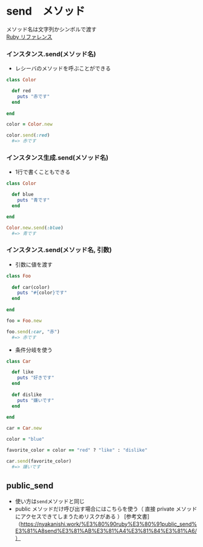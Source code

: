# send　メソッド
  
メソッド名は文字列かシンボルで渡す  
[Ruby リファレンス](https://docs.ruby-lang.org/ja/latest/method/Object/i/send.html)
  
  
### インスタンス.send(メソッド名)
- レシーバのメソッドを呼ぶことができる
  
```rb
class Color 

  def red
    puts "赤です"
  end
  
end

color = Color.new

color.send(:red)
  #=> 赤です
```
  
### インスタンス生成.send(メソッド名)
    
- 1行で書くこともできる
```rb
class Color

  def blue
    puts "青です"
  end

end

Color.new.send(:blue)
  #=> 青です
```
  
### インスタンス.send(メソッド名, 引数)
- 引数に値を渡す
```rb
class Foo
  
  def car(color)
    puts "#{color}です"
  end
  
end

foo = Foo.new

foo.send(:car, "赤")
  #=> 赤です
```
  
- 条件分岐を使う
```rb
class Car

  def like
    puts "好きです"
  end
  
  def dislike
    puts "嫌いです"
  end
  
end

car = Car.new

color = "blue"

favorite_color = color == "red" ? "like" : "dislike"

car.send(favorite_color)
  #=> 嫌いです
```
  
## public_send
- 使い方は`send`メソッドと同じ
- public メソッドだけ呼び出す場合にはこちらを使う（ 直接 private メソッドにアクセスできてしまうためリスクがある ）
[参考文書]（https://nyakanishi.work/%E3%80%90ruby%E3%80%91public_send%E3%81%A8send%E3%81%AB%E3%81%A4%E3%81%84%E3%81%A6/）
